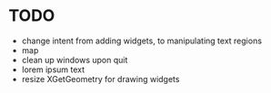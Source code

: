 TODO
====

- change intent from adding widgets, to manipulating text regions
- map <keybinding> <alias>
- clean up windows upon quit
- lorem ipsum text
- resize XGetGeometry for drawing widgets
